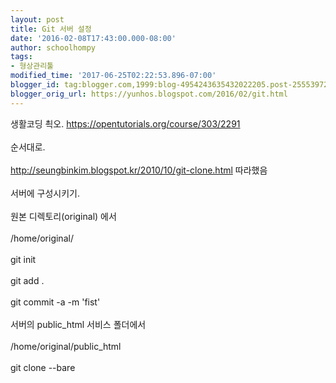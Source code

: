 ```yaml
---
layout: post
title: Git 서버 설정
date: '2016-02-08T17:43:00.000-08:00'
author: schoolhompy
tags:
- 형상관리툴
modified_time: '2017-06-25T02:22:53.896-07:00'
blogger_id: tag:blogger.com,1999:blog-4954243635432022205.post-2555397238094581753
blogger_orig_url: https://yunhos.blogspot.com/2016/02/git.html
---
```


생활코딩 쵝오. https://opentutorials.org/course/303/2291<br/><br/>순서대로.<br/><br/>http://seungbinkim.blogspot.kr/2010/10/git-clone.html 따라했음<br/><br/>서버에 구성시키기.<br/><br/>원본 디렉토리(original) 에서<br/><br/>/home/original/<br/><br/>git init<br/><br/>git add .<br/><br/>git commit -a -m 'fist'<br/><br/>서버의 public_html 서비스 폴더에서<br/><br/>/home/original/public_html<br/><br/>git clone --bare<br/><br/>&nbsp;